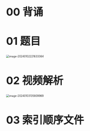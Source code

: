 # 00 背诵





# 01 题目

<img src="C:\Users\51532\AppData\Roaming\Typora\typora-user-images\image-20240102221633364.png" alt="image-20240102221633364" style="zoom:50%;" />



# 02 视频解析

<img src="https://cvp.oss-cn-shanghai.aliyuncs.com/picgo/202401031358103.png" alt="image-20240103135809969" style="zoom:50%;" />



# 03 索引顺序文件



